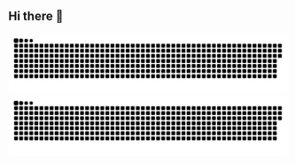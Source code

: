## Hi there 👋

<!--
**LanceAntor/LanceAntor** is a ✨ _special_ ✨ repository because its `README.md` (this file) appears on your GitHub profile.

Here are some ideas to get you started:

- 🔭 I’m currently working on ...
- 🌱 I’m currently learning ...
- 👯 I’m looking to collaborate on ...
- 🤔 I’m looking for help with ...
- 💬 Ask me about ...
- 📫 How to reach me: ...
- 😄 Pronouns: ...
- ⚡ Fun fact: ...
-->

<p align="center">
  <img src="https://raw.githubusercontent.com/LanceAntor/LanceAntor/output/github-snake.svg#gh-light-mode-only" />
  <img src="https://raw.githubusercontent.com/LanceAntor/LanceAntor/output/github-snake-dark.svg#gh-dark-mode-only" />
</p>



